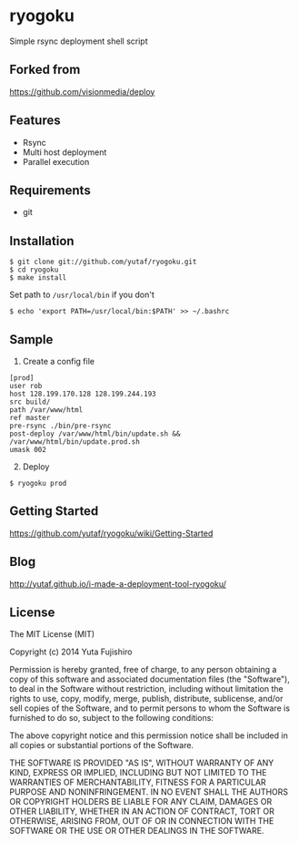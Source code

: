# ryogoku

Simple rsync deployment shell script

## Forked from

<https://github.com/visionmedia/deploy>

## Features

- Rsync
- Multi host deployment
- Parallel execution

## Requirements

* git

## Installation

```
$ git clone git://github.com/yutaf/ryogoku.git
$ cd ryogoku
$ make install
```

Set path to `/usr/local/bin` if you don't

```
$ echo 'export PATH=/usr/local/bin:$PATH' >> ~/.bashrc
```

## Sample

1. Create a config file

  ```
  [prod]
  user rob
  host 128.199.170.128 128.199.244.193
  src build/
  path /var/www/html
  ref master
  pre-rsync ./bin/pre-rsync
  post-deploy /var/www/html/bin/update.sh && /var/www/html/bin/update.prod.sh
  umask 002
  ```

2. Deploy

  ```
  $ ryogoku prod
  ```

## Getting Started

<https://github.com/yutaf/ryogoku/wiki/Getting-Started>

## Blog

<http://yutaf.github.io/i-made-a-deployment-tool-ryogoku/>

## License

The MIT License (MIT)

Copyright (c) 2014 Yuta Fujishiro

Permission is hereby granted, free of charge, to any person obtaining a copy
of this software and associated documentation files (the "Software"), to deal
in the Software without restriction, including without limitation the rights
to use, copy, modify, merge, publish, distribute, sublicense, and/or sell
copies of the Software, and to permit persons to whom the Software is
furnished to do so, subject to the following conditions:

The above copyright notice and this permission notice shall be included in all
copies or substantial portions of the Software.

THE SOFTWARE IS PROVIDED "AS IS", WITHOUT WARRANTY OF ANY KIND, EXPRESS OR
IMPLIED, INCLUDING BUT NOT LIMITED TO THE WARRANTIES OF MERCHANTABILITY,
FITNESS FOR A PARTICULAR PURPOSE AND NONINFRINGEMENT. IN NO EVENT SHALL THE
AUTHORS OR COPYRIGHT HOLDERS BE LIABLE FOR ANY CLAIM, DAMAGES OR OTHER
LIABILITY, WHETHER IN AN ACTION OF CONTRACT, TORT OR OTHERWISE, ARISING FROM,
OUT OF OR IN CONNECTION WITH THE SOFTWARE OR THE USE OR OTHER DEALINGS IN THE
SOFTWARE.
